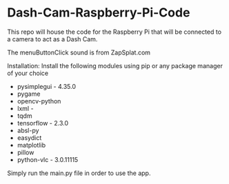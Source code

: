 # Dash-Cam-Raspberry-Pi-Code
This repo will house the code for the Raspberry Pi that will be connected to a camera to act as a Dash Cam.

The menuButtonClick sound is from ZapSplat.com

Installation: Install the following modules using pip or any package manager of your choice

- pysimplegui - 4.35.0
- pygame
- opencv-python
- lxml - 
- tqdm
- tensorflow - 2.3.0
- absl-py
- easydict
- matplotlib
- pillow
- python-vlc - 3.0.11115
 
Simply run the main.py file in order to use the app.
